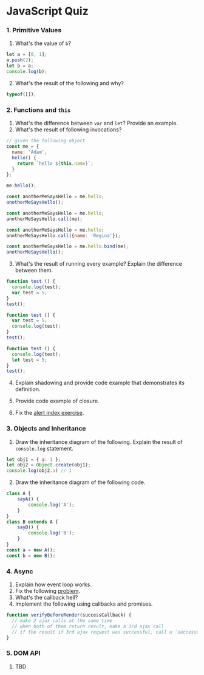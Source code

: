 # JavaScript Quiz

### 1. Primitive Values

1. What's the value of `b`?

``` js
let a = [0, 1];
a.push(2);
let b = a;
console.log(b);
```

2. What's the result of the following and why?

```js
typeof([]);
```

### 2. Functions and `this`

1. What's the difference between `var` and `let`? Provide an example.
2. What's the result of following invocations?
```js
// given the following object
const me = {
  name: 'Adam',
  hello() {
    return `hello ${this.name}`;
  }
};
```
```js
me.hello();
```
```js
const anotherMeSaysHello = me.hello;
anotherMeSaysHello();
```
```js
const anotherMeSaysHello = me.hello;
anotherMeSaysHello.call(me);
```
```js
const anotherMeSaysHello = me.hello;
anotherMeSaysHello.call({name: 'Regina'});

```
```js
const anotherMeSaysHello = me.hello.bind(me);
anotherMeSaysHello();
```

3. What's the result of running every example? Explain the difference between them.

```js
function test () {
  console.log(test);
  var test = 5;
}
test();
```

```js
function test () {
  var test = 5;
  console.log(test);
}
test();
```
```js
function test () {
  console.log(test);
  let test = 5;
}
test();
```

4. Explain shadowing and provide code example that demonstrates its definition.

5. Provide code example of closure.
6. Fix the [alert index exercise](https://jsbin.com/gamupeboha/1/edit?html).

### 3. Objects and Inheritance

1. Draw the inheritance diagram of the following. Explain the result of `console.log` statement.

```js
let obj1 = { a: 1 };
let obj2 = Object.create(obj1);
console.log(obj2.a) // 1
```

2. Draw the inheritance diagram of the following code.

```js
class A {
    sayA() {
        console.log('A');
    }
}
class B extends A {
    sayB() {
        console.log('B');
    }
}
const a = new A();
const b = new B();
```

### 4. Async

1. Explain how event loop works.
2. Fix the following [problem](http://jsbin.com/tobipi/latest/edit?html,js,console,output).
3. What's the callback hell?
4. Implement the following using callbacks and promises.

```js
function verifyBeforeRender(successCallback) {
  // make 2 ajax calls at the same time
  // when both of them return result, make a 3rd ajax call
  // if the result if 3rd ajax request was successful, call a `successCallback`
}
```

### 5. DOM API
1. TBD